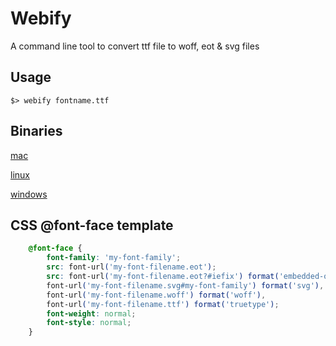# Webify

A command line tool to convert ttf file to woff, eot & svg files

## Usage

    $> webify fontname.ttf

## Binaries

[mac](https://sourceforge.net/projects/webify/files/mac/webify/download)

[linux](https://sourceforge.net/projects/webify/files/linux/webify/download)

[windows](https://sourceforge.net/projects/webify/files/windows/webify.exe/download)


## CSS @font-face template

````css
    @font-face {
        font-family: 'my-font-family';
        src: font-url('my-font-filename.eot');
        src: font-url('my-font-filename.eot?#iefix') format('embedded-opentype'),
        font-url('my-font-filename.svg#my-font-family') format('svg'),
        font-url('my-font-filename.woff') format('woff'),
        font-url('my-font-filename.ttf') format('truetype');
        font-weight: normal;
        font-style: normal;
    }
````
